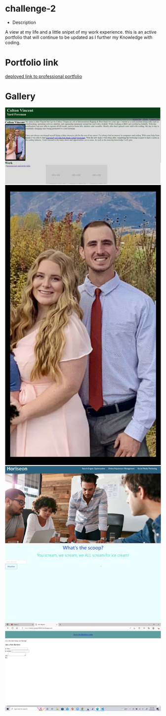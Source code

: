 # challenge-2
* Description

A view at my life and a little snipet of my work experience.
this is an active portfolio that will continue to be updated as I further my Knowledge with coding.

# Portfolio link

[deployed link to professional portfolio](https://coltonvincent.github.io/challenge-2/)

# Gallery

![](/images/Portfolio.jpg)
![](/images/IMG_5475.jpg)
![](/images/horiseon.JPG)
![](/images/project-1.jpg)
![](/images/project02.png)